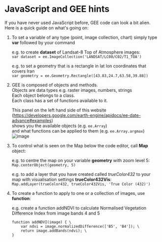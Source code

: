 # JavaScript and GEE hints

If you have never used JavaScript before, GEE code can look a bit alien. Here is a quick guide on what's going on:

1. To set a variable of any type (point, image collection, chart) simply type **var** followed by your command
   
   e.g. to create **dataset** of Landsat-8 Top of Atmosphere images:\
   `var dataset = ee.ImageCollection('LANDSAT/LC08/C02/T1_TOA')`

   e.g. to set a geometry that is a rectangle in lat lon coordinates that covers Iran\
   `var geometry = ee.Geometry.Rectangle([43.83,24.7,63.58,39.88])`

3. GEE is composed of objects and methods.\
   Objects are data types e.g. raster images, numbers, strings\
   Each object belongs to a class.\
   Each class has a set of functions available to it.

   This panel on the left hand side of this website (https://developers.google.com/earth-engine/apidocs/ee-date-advance#examples)\
   shows you the available objects (e.g. `ee.Array`)\
   and what functions can be applied to them (e.g. `ee.Array.argmax`)\
   ![image](https://github.com/eejap/GEE_iran/assets/93524485/f1e15bc1-1b2d-4457-98e6-d78dcc5902bd)

4. To control what is seen on the Map below the code editor, call **Map** object:
   
   e.g. to centre the map on your variable **geometry** with zoom level 5:\
   `Map.centerObject(geometry, 5)`

   e.g. to add a layer that you have created called *trueColor432* to your map with visualisation settings **trueColor432Vis**:\
   `Map.addLayer(trueColor432, trueColor432Vis, 'True Color (432)')`

6. To create a function to apply to one or a collection of images, use **function**:
   
   e.g. create a function addNDVI to calculate Normalised Vegetation Difference Index from image bands 4 and 5

   ```
   function addNDVI(image) { \
       var ndvi = image.normalizedDifference(['B5', 'B4']); \
       return image.addBands(ndvi); \
   }
   ```
